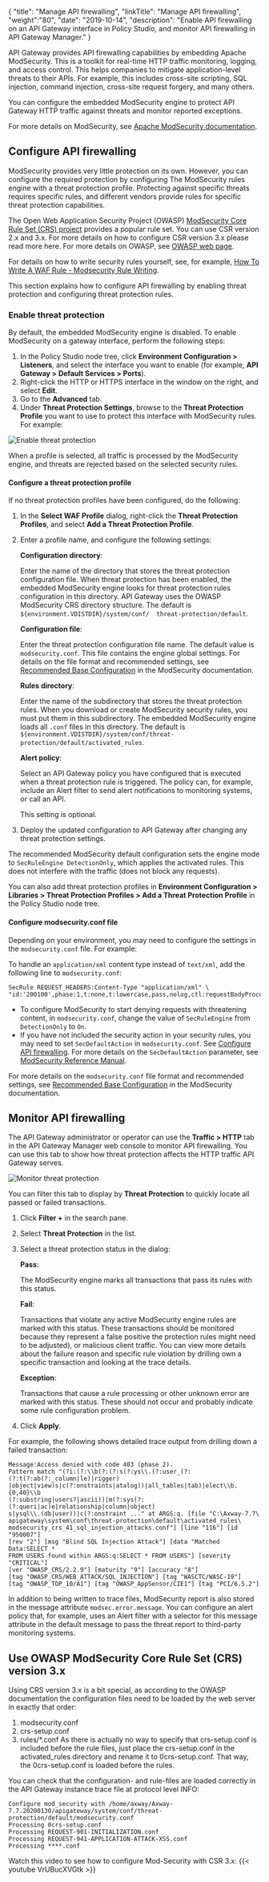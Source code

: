 {
"title": "Manage API firewalling",
"linkTitle": "Manage API firewalling",
"weight":"80",
"date": "2019-10-14",
"description": "Enable API firewalling on an API Gateway interface in Policy Studio, and monitor API firewalling in API Gateway Manager."
}

API Gateway provides API firewalling capabilities by embedding Apache ModSecurity. This is a toolkit for real-time HTTP traffic monitoring, logging, and access control. This helps companies to mitigate application-level threats to their APIs. For example, this includes cross-site scripting, SQL injection, command injection, cross-site request forgery, and many others.

You can configure the embedded ModSecurity engine to protect API Gateway HTTP traffic against threats and monitor reported exceptions.

For more details on ModSecurity, see [Apache ModSecurity documentation](http://www.modsecurity.org/).

## Configure API firewalling

ModSecurity provides very little protection on its own. However, you can configure the required protection by configuring The ModSecurity rules engine with a threat protection profile. Protecting against specific threats requires specific rules, and different vendors provide rules for specific threat protection capabilities.

The Open Web Application Security Project (OWASP) [ModSecurity Core Rule Set (CRS) project](https://modsecurity.org/crs/) provides a popular rule set. You can use CSR version 2.x and 3.x. For more details on how to configure CSR version 3.x please read more here. For more details on OWASP, see [OWASP web page](https://www.owasp.org/).

For details on how to write security rules yourself, see, for example, [How To Write A WAF Rule - Modsecurity Rule Writing](https://support.kemptechnologies.com/hc/en-us/articles/209635223-How-to-write-a-WAF-rule-Modsecurity-Rule-Writing).

This section explains how to configure API firewalling by enabling threat protection and configuring threat protection rules.

### Enable threat protection

By default, the embedded ModSecurity engine is disabled. To enable ModSecurity on a gateway interface, perform the following steps:

1. In the Policy Studio node tree, click **Environment Configuration > Listeners**, and select the interface you want to enable (for example, **API Gateway > Default Services > Ports**).
2. Right-click the HTTP or HTTPS interface in the window on the right, and select **Edit**.
3. Go to the **Advanced** tab.
4. Under **Threat Protection Settings**, browse to the **Threat Protection Profile** you want to use to protect this interface with ModSecurity rules. For example:

![Enable threat protection](/Images/APIGateway/admin_waf_enable.png)

When a profile is selected, all traffic is processed by the ModSecurity engine, and threats are rejected based on the selected security rules.

#### Configure a threat protection profile

If no threat protection profiles have been configured, do the following:

1. In the **Select WAF Profile** dialog, right-click the **Threat Protection Profiles**, and select **Add a Threat Protection Profile**.
2. Enter a profile name, and configure the following settings:

    **Configuration directory**:

    Enter the name of the directory that stores the threat protection configuration file. When threat protection has been enabled, the embedded ModSecurity engine looks for threat     protection rules configuration in this directory. API Gateway uses the OWASP ModSecurity CRS directory structure. The default is `${environment.VDISTDIR}/system/conf/  threat-protection/default`.

    **Configuration file**:

    Enter the threat protection configuration file name. The default value is `modsecurity.conf`. This file contains the engine global settings. For details on the file format and     recommended settings, see [Recommended Base Configuration](https://github.com/SpiderLabs/ModSecurity/wiki/Reference-Manual-%28v2.x%29#A_Recommended_Base_Configuration) in the ModSecurity     documentation.

    **Rules directory**:

    Enter the name of the subdirectory that stores the threat protection rules. When you download or create ModSecurity security rules, you must put them in this subdirectory. The     embedded ModSecurity engine loads all `.conf` files in this directory. The default is `${environment.VDISTDIR}/system/conf/threat-protection/default/activated_rules`.

    **Alert policy**:

    Select an API Gateway policy you have configured that is executed when a threat protection rule is triggered. The policy can, for example, include an Alert filter to send alert    notifications to monitoring systems, or call an API.

    This setting is optional.

3. Deploy the updated configuration to API Gateway after changing any threat protection settings.

The recommended ModSecurity default configuration sets the engine mode to `SecRuleEngine DetectionOnly`, which applies the activated rules. This does not interfere with the traffic (does not block any requests).

You can also add threat protection profiles in **Environment Configuration > Libraries > Threat Protection Profiles > Add a Threat Protection Profile** in the Policy Studio node tree.

#### Configure modsecurity.conf file

Depending on your environment, you may need to configure the settings in the `modsecurity.conf` file. For example:

To handle an `application/xml` content type instead of `text/xml`, add the following line to `modsecurity.conf`:

```
SecRule REQUEST_HEADERS:Content-Type "application/xml" \
"id:'200100',phase:1,t:none,t:lowercase,pass,nolog,ctl:requestBodyProcessor=XML"
```

* To configure ModSecurity to start denying requests with threatening content, in `modsecurity.conf`, change the value of `SecRuleEngine` from `DetectionOnly` to `On`.
* If you have not included the security action in your security rules, you may need to set `SecDefaultAction` in `modsecurity.conf`. See [Configure API firewalling](#configure-api-firewalling). For more details on the `SecDefaultAction` parameter, see [ModSecurity Reference Manual](https://github.com/SpiderLabs/ModSecurity/wiki/Reference-Manual-%28v2.x%29#SecDefaultAction).

For more details on the `modsecurity.conf` file format and recommended settings, see [Recommended Base Configuration](https://github.com/SpiderLabs/ModSecurity/wiki/Reference-Manual-%28v2.x%29#A_Recommended_Base_Configuration) in the ModSecurity documentation.

## Monitor API firewalling

The API Gateway administrator or operator can use the **Traffic > HTTP** tab in the API Gateway Manager web console to monitor API firewalling. You can use this tab to show how threat protection affects the HTTP traffic API Gateway serves.

![Monitor threat protection](/Images/APIGateway/admin_waf_monitor.png)

You can filter this tab to display by **Threat Protection** to quickly locate all passed or failed transactions.

1. Click **Filter +** in the search pane.
2. Select **Threat Protection** in the list.
3. Select a threat protection status in the dialog:

    **Pass**:

    The ModSecurity engine marks all transactions that pass its rules with this status.

    **Fail**:

    Transactions that violate any active ModSecurity engine rules are marked with this status. These transactions should be monitored because they represent a false positive the   protection rules might need to be adjusted), or malicious client traffic. You can view more details about the failure reason and specific rule violation by drilling own a specific   transaction and looking at the trace details.

    **Exception**:

    Transactions that cause a rule processing or other unknown error are marked with this status. These should not occur and probably indicate some rule configuration problem.

4. Click **Apply**.

For example, the following shows detailed trace output from drilling down a failed transaction:

```
Message:Access denied with code 403 (phase 2).
Pattern match "(?i:(?:\\b(?:(?:s(?:ys\\.(?:user_(?:(?:t(?:ab(?:_column|le)|rigger)
|object|view)s|c(?:onstraints|atalog))|all_tables|tab)|elect\\b.{0,40}\\b
(?:substring|users?|ascii))|m(?:sys(?:(?:queri|ac)e|relationship|column|object)
s|ysql\\.(db|user))|c(?:onstraint ..." at ARGS:q. [file "C:\Axway-7.7\
apigateway\system\conf\threat-protection\default\activated_rules\
modsecurity_crs_41_sql_injection_attacks.conf"] [line "116"] [id "950007"]
[rev "2"] [msg "Blind SQL Injection Attack"] [data "Matched Data:SELECT *
FROM USERS found within ARGS:q:SELECT * FROM USERS"] [severity "CRITICAL"]
[ver "OWASP_CRS/2.2.9"] [maturity "9"] [accuracy "8"]
[tag "OWASP_CRS/WEB_ATTACK/SQL_INJECTION"] [tag "WASCTC/WASC-19"]
[tag "OWASP_TOP_10/A1"] [tag "OWASP_AppSensor/CIE1"] [tag "PCI/6.5.2"]
```

In addition to being written to trace files, ModSecurity report is also stored in the message attribute `modsec.error.message`. You can configure an alert policy that, for example, uses an Alert filter with a selector for this message attribute in the default message to pass the threat report to third-party monitoring systems.

## Use OWASP ModSecurity Core Rule Set (CRS) version 3.x
Using CRS version 3.x is a bit special, as according to the OWASP documentation the configuration files need to be loaded by the web server in exactly that order:
1. modsecurity.conf
2. crs-setup.conf
3. rules/*.conf 
As there is actually no way to specify that crs-setup.conf is included before the rule files, just place the crs-setup.conf in the activated_rules directory and rename it to 0crs-setup.conf. That way, the 0crs-setup.conf is loaded before the rules.

You can check that the configuration- and rule-files are loaded correctly in the API Gateway instance trace file at protocol level INFO:
```
Configure mod_security with /home/axway/Axway-7.7.20200130/apigateway/system/conf/threat-protection/default/modsecurity.conf
Processing 0crs-setup.conf
Processing REQUEST-901-INITIALIZATION.conf
Processing REQUEST-941-APPLICATION-ATTACK-XSS.conf
Processing ****.conf
```

Watch this video to see how to configure Mod-Security with CSR 3.x:
{{< youtube VrUBucXVGtk >}}
